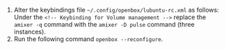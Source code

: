 1. Alter the keybindings file `~/.config/openbox/lubuntu-rc.xml` as follows:
	Under the `<!-- Keybinding for Volume management -->` replace the `amixer -q` command with the `amixer -D pulse` command (three instances).
1. Run the following command `openbox --reconfigure`.

<!-- Source https://askubuntu.com/questions/610786/volume-hot-key-not-working-in-lubuntu -->

